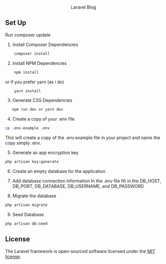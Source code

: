 <p align="center">Laravel Blog</p>

## Set Up
Run composer update
1. Install Composer Dependencies
``` bash
    composer install
```
2. Install NPM Dependencies
``` bash
    npm install
```
or if you prefer yarn (as i do)
``` bash
    yarn install
```
3. Generate CSS Dependencies

 ``` bash
    npm run dev or yarn dev
```

4. Create a copy of your .env file

``` bash
cp .env.example .env
```
This will create a copy of the .env.example file in your project and name the copy simply .env.

5. Generate an app encryption key
``` bash
php artisan key:generate
```
6.  Create an empty database for the application
7. Add database connection information 
In the .env file fill in the DB_HOST, DB_PORT, DB_DATABASE, DB_USERNAME, and DB_PASSWORD

8. Migrate the database
``` bash
php artisan migrate
```
9. Seed Database
``` bash
php artisan db:seed
```

## License

The Laravel framework is open-sourced software licensed under the [MIT license](https://opensource.org/licenses/MIT).
